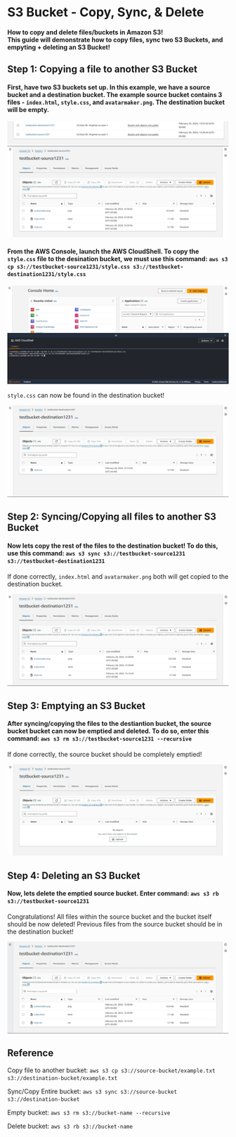 # S3 Bucket - Copy, Sync, & Delete 
#### How to copy and delete files/buckets in Amazon S3! <br> This guide will demonstrate how to copy files, sync two S3 Buckets, and empyting + deleting an S3 Bucket!
## Step 1: Copying a file to another S3 Bucket
#### First, have two S3 buckets set up. In this example, we have a source bucket and a destination bucket. The example source bucket contains 3 files - `index.html`, `style.css`, and `avatarmaker.png`. The destination bucket will be empty.

![IMAGE](https://github.com/ericincloud/Copying-S3-Bucket/blob/main/buckets.JPG)
![IMAGE](https://github.com/ericincloud/Copying-S3-Bucket/blob/main/sourcebucket.JPG)

#### From the AWS Console, launch the AWS CloudShell. To copy the `style.css` file to the desination bucket, we must use this command: `aws s3 cp s3://testbucket-source1231/style.css s3://testbucket-destination1231/style.css` 

![IMAGE](https://github.com/ericincloud/Copying-S3-Bucket/blob/main/cloudshell1.JPG)

`style.css` can now be found in the destination bucket! 

![IMAGE](https://github.com/ericincloud/Copying-S3-Bucket/blob/main/destinationbucket1.JPG)

## Step 2: Syncing/Copying all files to another S3 Bucket
#### Now lets copy the rest of the files to the destination bucket! To do this, use this command: `aws s3 sync s3://testbucket-source1231 s3://testbucket-destination1231`

If done correctly, `index.html` and `avatarmaker.png` both will get copied to the destination bucket.

![IMAGE](https://github.com/ericincloud/Copying-S3-Bucket/blob/main/destinationbucket2.JPG)

## Step 3: Emptying an S3 Bucket
#### After syncing/copying the files to the destiantion bucket, the source bucket bucket can now be emptied and deleted. To do so, enter this command: `aws s3 rm s3://testbucket-source1231 --recursive`

If done correctly, the source bucket should be completely emptied!

![IMAGE](https://github.com/ericincloud/Copying-S3-Bucket/blob/main/sourcebucket2.JPG)

## Step 4: Deleting an S3 Bucket
#### Now, lets delete the emptied source bucket. Enter command: `aws s3 rb s3://testbucket-source1231`
Congratulations! All files within the source bucket and the bucket itself should be now deleted! Previous files from the source bucket should be in the destination bucket!

![IMAGE](https://github.com/ericincloud/Copying-S3-Bucket/blob/main/destinationbucket3.JPG)

## Reference

Copy file to another bucket:
`aws s3 cp s3://source-bucket/example.txt s3://destination-bucket/example.txt`

Sync/Copy Entire bucket:
`aws s3 sync s3://source-bucket s3://destination-bucket`

Empty bucket:
`aws s3 rm s3://bucket-name --recursive`

Delete bucket:
`aws s3 rb s3://bucket-name`


